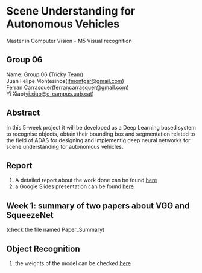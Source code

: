 # Scene Understanding for Autonomous Vehicles
Master in Computer Vision - M5 Visual recognition

## Group 06
Name: Group 06 (Tricky Team)  
Juan Felipe Montesinos(jfmontgar@gmail.com)  
Ferran Carrasquer(ferrancarrasquer@gmail.com)  
Yi Xiao(yi.xiao@e-campus.uab.cat)  

## Abstract   
In this 5-week project it will be developed as a Deep Learning based system to recognise objects, obtain their bounding box and segmentation related to the field of ADAS for designing and implementig deep neural networks for scene understanding for autonomous vehicles.

## Report
1. A detailed report about the work done can be found [here](https://www.overleaf.com/14201045nbngtjzxgtrc#/54851966/)
2. a Google Slides presentation can be found [here]()

## Week 1: summary of two papers about VGG and SqueezeNet
(check the file named Paper_Summary)

## Object Recognition
1. the weights of the model can be checked [here]()
